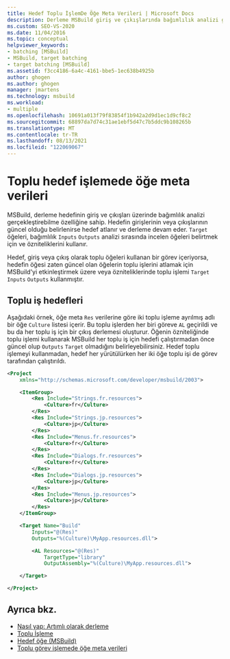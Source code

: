 ```yaml
---
title: Hedef Toplu İşlemDe Öğe Meta Verileri | Microsoft Docs
description: Derleme MSBuild giriş ve çıkışlarında bağımlılık analizi gerçekleştirmek için hedef toplu işlemde öğe meta verilerini nasıl kullandığını öğrenin.
ms.custom: SEO-VS-2020
ms.date: 11/04/2016
ms.topic: conceptual
helpviewer_keywords:
- batching [MSBuild]
- MSBuild, target batching
- target batching [MSBuild]
ms.assetid: f3cc4186-6a4c-4161-bbe5-1ec638b4925b
author: ghogen
ms.author: ghogen
manager: jmartens
ms.technology: msbuild
ms.workload:
- multiple
ms.openlocfilehash: 10691a013f79f83854f1b942a2d9d1ec1d9cf8c2
ms.sourcegitcommit: 68897da7d74c31ae1ebf5d47c7b5ddc9b108265b
ms.translationtype: MT
ms.contentlocale: tr-TR
ms.lasthandoff: 08/13/2021
ms.locfileid: "122069067"
---
```

# <a name="item-metadata-in-target-batching"></a>Toplu hedef işlemede öğe meta verileri

MSBuild, derleme hedefinin giriş ve çıkışları üzerinde bağımlılık analizi gerçekleştirebilme özelliğine sahip. Hedefin girişlerinin veya çıkışlarının güncel olduğu belirlenirse hedef atlanır ve derleme devam eder. `Target` öğeleri, bağımlılık `Inputs` `Outputs` analizi sırasında incelen öğeleri belirtmek için ve özniteliklerini kullanır.

Hedef, giriş veya çıkış olarak toplu öğeleri kullanan bir görev içeriyorsa, hedefin öğesi zaten güncel olan öğelerin toplu işlerini atlamak için MSBuild'yi etkinleştirmek üzere veya özniteliklerinde toplu işlemi `Target` `Inputs` `Outputs` kullanmıştır.

## <a name="batch-targets"></a>Toplu iş hedefleri

Aşağıdaki örnek, öğe meta `Res` verilerine göre iki toplu işleme ayrılmış adlı bir öğe `Culture` listesi içerir. Bu toplu işlerden her biri göreve `AL` geçirildi ve bu da her toplu iş için bir çıkış derlemesi oluşturur. Öğenin özniteliğinde toplu işlemi kullanarak MSBuild her toplu iş için hedefi çalıştırmadan önce güncel olup `Outputs` `Target` olmadığını belirleyebilirsiniz. Hedef toplu işlemeyi kullanmadan, hedef her yürütülürken her iki öğe toplu işi de görev tarafından çalıştırıldı.

```xml
<Project
    xmlns="http://schemas.microsoft.com/developer/msbuild/2003">

    <ItemGroup>
        <Res Include="Strings.fr.resources">
            <Culture>fr</Culture>
        </Res>
        <Res Include="Strings.jp.resources">
            <Culture>jp</Culture>
        </Res>
        <Res Include="Menus.fr.resources">
            <Culture>fr</Culture>
        </Res>
        <Res Include="Dialogs.fr.resources">
            <Culture>fr</Culture>
        </Res>
        <Res Include="Dialogs.jp.resources">
            <Culture>jp</Culture>
        </Res>
        <Res Include="Menus.jp.resources">
            <Culture>jp</Culture>
        </Res>
    </ItemGroup>

    <Target Name="Build"
        Inputs="@(Res)"
        Outputs="%(Culture)\MyApp.resources.dll">

        <AL Resources="@(Res)"
            TargetType="library"
            OutputAssembly="%(Culture)\MyApp.resources.dll">

    </Target>

</Project>
```

## <a name="see-also"></a>Ayrıca bkz.

- [Nasıl yap: Artımlı olarak derleme](../msbuild/how-to-build-incrementally.md)
- [Toplu İşleme](../msbuild/msbuild-batching.md)
- [Hedef öğe (MSBuild)](../msbuild/target-element-msbuild.md)
- [Toplu görev işlemede öğe meta verileri](../msbuild/item-metadata-in-task-batching.md)
